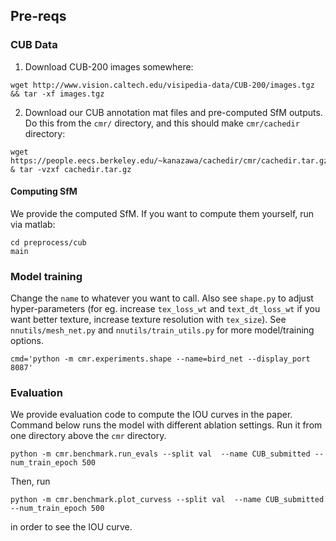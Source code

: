 
## Pre-reqs

### CUB Data
1. Download CUB-200 images somewhere:
```
wget http://www.vision.caltech.edu/visipedia-data/CUB-200/images.tgz && tar -xf images.tgz
```

2. Download our CUB annotation mat files and pre-computed SfM outputs.
Do this from the `cmr/` directory, and this should make `cmr/cachedir` directory:
```
wget https://people.eecs.berkeley.edu/~kanazawa/cachedir/cmr/cachedir.tar.gz & tar -vzxf cachedir.tar.gz
```

#### Computing SfM
We provide the computed SfM. If you want to compute them yourself, run via matlab:
```
cd preprocess/cub
main
```

### Model training
Change the `name` to whatever you want to call. Also see `shape.py` to adjust
hyper-parameters (for eg. increase `tex_loss_wt` and `text_dt_loss_wt` if you
want better texture, increase texture resolution with `tex_size`).
See `nnutils/mesh_net.py` and `nnutils/train_utils.py` for more model/training options.

```
cmd='python -m cmr.experiments.shape --name=bird_net --display_port 8087'
```

### Evaluation
We provide evaluation code to compute the IOU curves in the paper.
Command below runs the model with different ablation settings.
Run it from one directory above the `cmr` directory.
```
python -m cmr.benchmark.run_evals --split val  --name CUB_submitted --num_train_epoch 500
```

Then, run 
```
python -m cmr.benchmark.plot_curvess --split val  --name CUB_submitted --num_train_epoch 500
```
in order to see the IOU curve.
